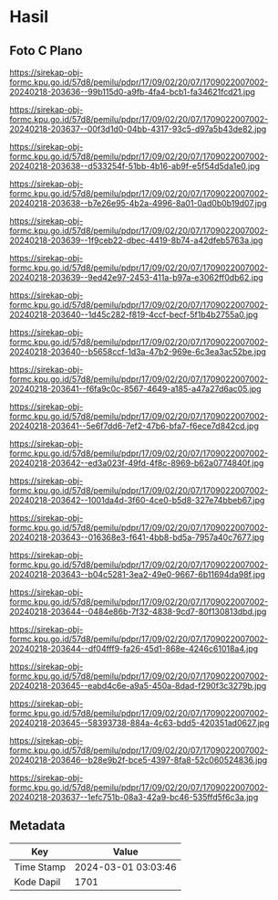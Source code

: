 # Hasil

## Foto C Plano

https://sirekap-obj-formc.kpu.go.id/57d8/pemilu/pdpr/17/09/02/20/07/1709022007002-20240218-203636--99b115d0-a9fb-4fa4-bcb1-fa34621fcd21.jpg

https://sirekap-obj-formc.kpu.go.id/57d8/pemilu/pdpr/17/09/02/20/07/1709022007002-20240218-203637--00f3d1d0-04bb-4317-93c5-d97a5b43de82.jpg

https://sirekap-obj-formc.kpu.go.id/57d8/pemilu/pdpr/17/09/02/20/07/1709022007002-20240218-203638--d533254f-51bb-4b16-ab9f-e5f54d5da1e0.jpg

https://sirekap-obj-formc.kpu.go.id/57d8/pemilu/pdpr/17/09/02/20/07/1709022007002-20240218-203638--b7e26e95-4b2a-4996-8a01-0ad0b0b19d07.jpg

https://sirekap-obj-formc.kpu.go.id/57d8/pemilu/pdpr/17/09/02/20/07/1709022007002-20240218-203639--1f9ceb22-dbec-4419-8b74-a42dfeb5763a.jpg

https://sirekap-obj-formc.kpu.go.id/57d8/pemilu/pdpr/17/09/02/20/07/1709022007002-20240218-203639--9ed42e97-2453-411a-b97a-e3062ff0db62.jpg

https://sirekap-obj-formc.kpu.go.id/57d8/pemilu/pdpr/17/09/02/20/07/1709022007002-20240218-203640--1d45c282-f819-4ccf-becf-5f1b4b2755a0.jpg

https://sirekap-obj-formc.kpu.go.id/57d8/pemilu/pdpr/17/09/02/20/07/1709022007002-20240218-203640--b5658ccf-1d3a-47b2-969e-6c3ea3ac52be.jpg

https://sirekap-obj-formc.kpu.go.id/57d8/pemilu/pdpr/17/09/02/20/07/1709022007002-20240218-203641--f6fa9c0c-8567-4649-a185-a47a27d6ac05.jpg

https://sirekap-obj-formc.kpu.go.id/57d8/pemilu/pdpr/17/09/02/20/07/1709022007002-20240218-203641--5e6f7dd6-7ef2-47b6-bfa7-f6ece7d842cd.jpg

https://sirekap-obj-formc.kpu.go.id/57d8/pemilu/pdpr/17/09/02/20/07/1709022007002-20240218-203642--ed3a023f-49fd-4f8c-8969-b62a0774840f.jpg

https://sirekap-obj-formc.kpu.go.id/57d8/pemilu/pdpr/17/09/02/20/07/1709022007002-20240218-203642--1001da4d-3f60-4ce0-b5d8-327e74bbeb67.jpg

https://sirekap-obj-formc.kpu.go.id/57d8/pemilu/pdpr/17/09/02/20/07/1709022007002-20240218-203643--016368e3-f641-4bb8-bd5a-7957a40c7677.jpg

https://sirekap-obj-formc.kpu.go.id/57d8/pemilu/pdpr/17/09/02/20/07/1709022007002-20240218-203643--b04c5281-3ea2-49e0-9667-6b11694da98f.jpg

https://sirekap-obj-formc.kpu.go.id/57d8/pemilu/pdpr/17/09/02/20/07/1709022007002-20240218-203644--0484e86b-7f32-4838-9cd7-80f130813dbd.jpg

https://sirekap-obj-formc.kpu.go.id/57d8/pemilu/pdpr/17/09/02/20/07/1709022007002-20240218-203644--df04fff9-fa26-45d1-868e-4246c61018a4.jpg

https://sirekap-obj-formc.kpu.go.id/57d8/pemilu/pdpr/17/09/02/20/07/1709022007002-20240218-203645--eabd4c6e-a9a5-450a-8dad-f290f3c3279b.jpg

https://sirekap-obj-formc.kpu.go.id/57d8/pemilu/pdpr/17/09/02/20/07/1709022007002-20240218-203645--58393738-884a-4c63-bdd5-420351ad0627.jpg

https://sirekap-obj-formc.kpu.go.id/57d8/pemilu/pdpr/17/09/02/20/07/1709022007002-20240218-203646--b28e9b2f-bce5-4397-8fa8-52c060524836.jpg

https://sirekap-obj-formc.kpu.go.id/57d8/pemilu/pdpr/17/09/02/20/07/1709022007002-20240218-203637--1efc751b-08a3-42a9-bc46-535ffd5f6c3a.jpg


## Metadata

| Key        | Value               |
| ---------- | ------------------- |
| Time Stamp | 2024-03-01 03:03:46 |
| Kode Dapil | 1701                |



